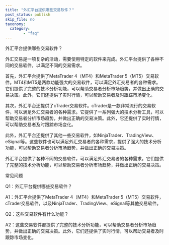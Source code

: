 ```yaml
---
title: "外汇平台提供哪些交易软件？"
post_status: publish
skip_file: no
taxonomy:
  category:
        - "faq"
---
```


外汇平台提供哪些交易软件？

外汇交易是一项复杂的活动，需要使用特定的软件来完成。外汇平台提供了各种不同的交易软件，以满足不同的交易需求。

首先，外汇平台提供了MetaTrader 4（MT4）和MetaTrader 5（MT5）交易软件。MT4和MT5是两款功能强大的交易软件，可以满足外汇交易者的各种需求。它们提供了完整的技术分析功能，可以帮助交易者分析市场趋势，并做出正确的交易决策。此外，它们还提供了实时行情，可以帮助交易者及时跟踪市场变化。

其次，外汇平台还提供了cTrader交易软件。cTrader是一款非常流行的交易软件，可以满足外汇交易者的各种需求。它提供了一系列强大的技术分析工具，可以帮助交易者分析市场趋势，并做出正确的交易决策。此外，它还提供了实时行情，可以帮助交易者及时跟踪市场变化。

此外，外汇平台还提供了其他一些交易软件，如NinjaTrader、TradingView、eSignal等。这些软件也可以满足外汇交易者的各种需求，提供了强大的技术分析功能，可以帮助交易者分析市场趋势，并做出正确的交易决策。

外汇平台提供了各种不同的交易软件，可以满足外汇交易者的各种需求。它们提供了完整的技术分析功能，可以帮助交易者分析市场趋势，并做出正确的交易决策。

常见问题

Q1：外汇平台提供哪些交易软件？

A1：外汇平台提供了MetaTrader 4（MT4）和MetaTrader 5（MT5）交易软件，cTrader交易软件，以及NinjaTrader、TradingView、eSignal等其他交易软件。

Q2：这些交易软件有什么功能？

A2：这些交易软件都提供了完整的技术分析功能，可以帮助交易者分析市场趋势，并做出正确的交易决策。此外，它们还提供了实时行情，可以帮助交易者及时跟踪市场变化。

